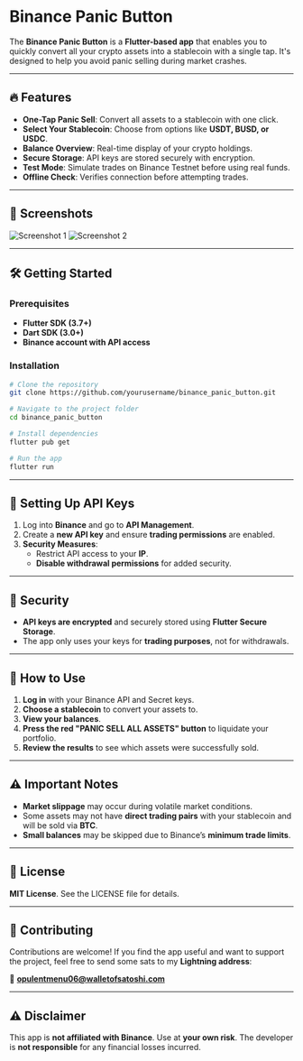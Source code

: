 # Binance Panic Button

The **Binance Panic Button** is a **Flutter-based app** that enables you to quickly convert all your crypto assets into a stablecoin with a single tap. It's designed to help you avoid panic selling during market crashes.

---
## 🔥 Features

- **One-Tap Panic Sell**: Convert all assets to a stablecoin with one click.
- **Select Your Stablecoin**: Choose from options like **USDT, BUSD, or USDC**.
- **Balance Overview**: Real-time display of your crypto holdings.
- **Secure Storage**: API keys are stored securely with encryption.
- **Test Mode**: Simulate trades on Binance Testnet before using real funds.
- **Offline Check**: Verifies connection before attempting trades.

---
## 📸 Screenshots

![Screenshot 1](https://github.com/user-attachments/assets/627eda31-52dc-44dd-b00f-ab023702a281)
![Screenshot 2](https://github.com/user-attachments/assets/eb770e6d-ca34-4b25-9514-69c8d3faabd7)

---
## 🛠 Getting Started

### Prerequisites

- **Flutter SDK (3.7+)**
- **Dart SDK (3.0+)**
- **Binance account with API access**

### Installation

```sh
# Clone the repository
git clone https://github.com/yourusername/binance_panic_button.git

# Navigate to the project folder
cd binance_panic_button

# Install dependencies
flutter pub get

# Run the app
flutter run
```

---
## 🔑 Setting Up API Keys

1. Log into **Binance** and go to **API Management**.
2. Create a **new API key** and ensure **trading permissions** are enabled.
3. **Security Measures**:
   - Restrict API access to your **IP**.
   - **Disable withdrawal permissions** for added security.

---
## 🔐 Security

- **API keys are encrypted** and securely stored using **Flutter Secure Storage**.
- The app only uses your keys for **trading purposes**, not for withdrawals.

---
## 📖 How to Use

1. **Log in** with your Binance API and Secret keys.
2. **Choose a stablecoin** to convert your assets to.
3. **View your balances**.
4. **Press the red "PANIC SELL ALL ASSETS" button** to liquidate your portfolio.
5. **Review the results** to see which assets were successfully sold.

---
## ⚠️ Important Notes

- **Market slippage** may occur during volatile market conditions.
- Some assets may not have **direct trading pairs** with your stablecoin and will be sold via **BTC**.
- **Small balances** may be skipped due to Binance’s **minimum trade limits**.

---
## 📜 License

**MIT License**. See the LICENSE file for details.

---
## 🤝 Contributing

Contributions are welcome! If you find the app useful and want to support the project, feel free to send some sats to my **Lightning address**:

📩 **opulentmenu06@walletofsatoshi.com**

---
## ⚠️ Disclaimer

This app is **not affiliated with Binance**. Use at **your own risk**. The developer is **not responsible** for any financial losses incurred.

